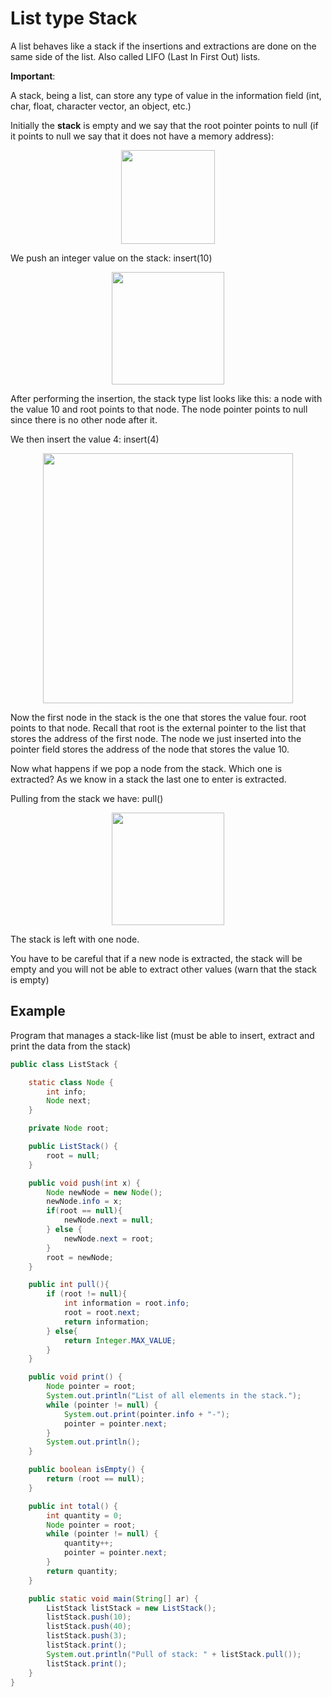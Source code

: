 # List type Stack

A list behaves like a stack if the insertions and extractions are done on the same side of the list. Also called LIFO (Last In First Out) lists.

**Important**: 

A stack, being a list, can store any type of value in the information field (int, char, float, character vector, an object, etc.)

Initially the **stack** is empty and we say that the root pointer points to null (if it points to null we say that it does not have a memory address):

<p align="center">
<img width="150" src="https://user-images.githubusercontent.com/13514156/191837527-0506b0de-c2e3-417f-9ea4-4b2203b34932.png">
</p>

We push an integer value on the stack: insert(10)

<p align="center">
<img width="180" src="https://user-images.githubusercontent.com/13514156/191837827-49d47c6d-3ebb-4930-890d-956fc45eb397.png">
</p>

After performing the insertion, the stack type list looks like this: a node with the value 10 and root points to that node. The node pointer points to null since there is no other node after it.

We then insert the value 4: insert(4)

<p align="center">
<img width="400" src="https://user-images.githubusercontent.com/13514156/191838081-b053e18c-46aa-4371-8811-848a0b86476a.png">
</p>

Now the first node in the stack is the one that stores the value four. root points to that node. Recall that root is the external pointer to the list that stores the address of the first node. The node we just inserted into the pointer field stores the address of the node that stores the value 10.

Now what happens if we pop a node from the stack. Which one is extracted? As we know in a stack the last one to enter is extracted.

Pulling from the stack we have: pull()

<p align="center">
<img width="180" src="https://user-images.githubusercontent.com/13514156/191837827-49d47c6d-3ebb-4930-890d-956fc45eb397.png">
</p>

The stack is left with one node.

You have to be careful that if a new node is extracted, the stack will be empty and you will not be able to extract other values (warn that the stack is empty)


## Example

Program that manages a stack-like list (must be able to insert, extract and print the data from the stack)

```java
public class ListStack {

    static class Node {
        int info;
        Node next;
    }

    private Node root;

    public ListStack() {
        root = null;
    }

    public void push(int x) {
        Node newNode = new Node();
        newNode.info = x;
        if(root == null){
            newNode.next = null;
        } else {
            newNode.next = root;
        }
        root = newNode;
    }

    public int pull(){
        if (root != null){
            int information = root.info;
            root = root.next;
            return information;
        } else{
            return Integer.MAX_VALUE;
        }
    }

    public void print() {
        Node pointer = root;
        System.out.println("List of all elements in the stack.");
        while (pointer != null) {
            System.out.print(pointer.info + "-");
            pointer = pointer.next;
        }
        System.out.println();
    }

    public boolean isEmpty() {
        return (root == null);
    }

    public int total() {
        int quantity = 0;
        Node pointer = root;
        while (pointer != null) {
            quantity++;
            pointer = pointer.next;
        }
        return quantity;
    }

    public static void main(String[] ar) {
        ListStack listStack = new ListStack();
        listStack.push(10);
        listStack.push(40);
        listStack.push(3);
        listStack.print();
        System.out.println("Pull of stack: " + listStack.pull());
        listStack.print();
    }
}
```